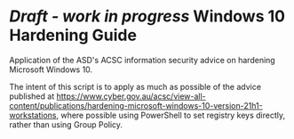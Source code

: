 # *Draft - work in progress* Windows 10 Hardening Guide
Application of the ASD's ACSC information security advice on hardening Microsoft Windows 10.

The intent of this script is to apply as much as possible of the advice published at https://www.cyber.gov.au/acsc/view-all-content/publications/hardening-microsoft-windows-10-version-21h1-workstations, where possible using PowerShell to set registry keys directly, rather than using Group Policy.
